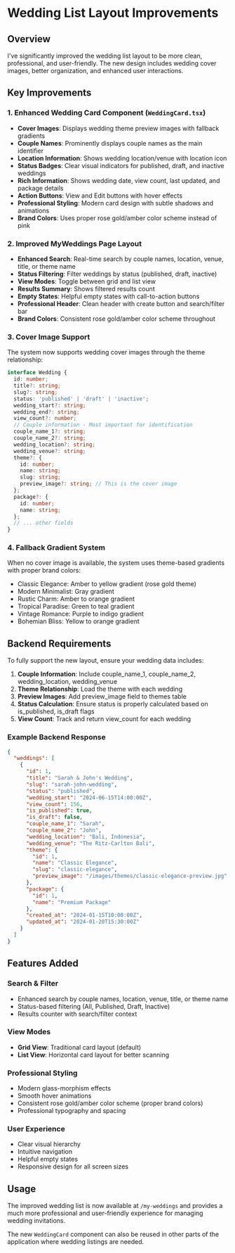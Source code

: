 # Wedding List Layout Improvements

## Overview
I've significantly improved the wedding list layout to be more clean, professional, and user-friendly. The new design includes wedding cover images, better organization, and enhanced user interactions.

## Key Improvements

### 1. Enhanced Wedding Card Component (`WeddingCard.tsx`)
- **Cover Images**: Displays wedding theme preview images with fallback gradients
- **Couple Names**: Prominently displays couple names as the main identifier
- **Location Information**: Shows wedding location/venue with location icon
- **Status Badges**: Clear visual indicators for published, draft, and inactive weddings
- **Rich Information**: Shows wedding date, view count, last updated, and package details
- **Action Buttons**: View and Edit buttons with hover effects
- **Professional Styling**: Modern card design with subtle shadows and animations
- **Brand Colors**: Uses proper rose gold/amber color scheme instead of pink

### 2. Improved MyWeddings Page Layout
- **Enhanced Search**: Real-time search by couple names, location, venue, title, or theme name
- **Status Filtering**: Filter weddings by status (published, draft, inactive)
- **View Modes**: Toggle between grid and list view
- **Results Summary**: Shows filtered results count
- **Empty States**: Helpful empty states with call-to-action buttons
- **Professional Header**: Clean header with create button and search/filter bar
- **Brand Colors**: Consistent rose gold/amber color scheme throughout

### 3. Cover Image Support
The system now supports wedding cover images through the theme relationship:

```typescript
interface Wedding {
  id: number;
  title?: string;
  slug?: string;
  status: 'published' | 'draft' | 'inactive';
  wedding_start?: string;
  wedding_end?: string;
  view_count?: number;
  // Couple information - Most important for identification
  couple_name_1?: string;
  couple_name_2?: string;
  wedding_location?: string;
  wedding_venue?: string;
  theme?: {
    id: number;
    name: string;
    slug: string;
    preview_image?: string; // This is the cover image
  };
  package?: {
    id: number;
    name: string;
  };
  // ... other fields
}
```

### 4. Fallback Gradient System
When no cover image is available, the system uses theme-based gradients with proper brand colors:
- Classic Elegance: Amber to yellow gradient (rose gold theme)
- Modern Minimalist: Gray gradient
- Rustic Charm: Amber to orange gradient
- Tropical Paradise: Green to teal gradient
- Vintage Romance: Purple to indigo gradient
- Bohemian Bliss: Yellow to orange gradient

## Backend Requirements

To fully support the new layout, ensure your wedding data includes:

1. **Couple Information**: Include couple_name_1, couple_name_2, wedding_location, wedding_venue
2. **Theme Relationship**: Load the theme with each wedding
3. **Preview Images**: Add preview_image field to themes table
4. **Status Calculation**: Ensure status is properly calculated based on is_published, is_draft flags
5. **View Count**: Track and return view_count for each wedding

### Example Backend Response
```json
{
  "weddings": [
    {
      "id": 1,
      "title": "Sarah & John's Wedding",
      "slug": "sarah-john-wedding",
      "status": "published",
      "wedding_start": "2024-06-15T14:00:00Z",
      "view_count": 156,
      "is_published": true,
      "is_draft": false,
      "couple_name_1": "Sarah",
      "couple_name_2": "John",
      "wedding_location": "Bali, Indonesia",
      "wedding_venue": "The Ritz-Carlton Bali",
      "theme": {
        "id": 1,
        "name": "Classic Elegance",
        "slug": "classic-elegance",
        "preview_image": "/images/themes/classic-elegance-preview.jpg"
      },
      "package": {
        "id": 1,
        "name": "Premium Package"
      },
      "created_at": "2024-01-15T10:00:00Z",
      "updated_at": "2024-01-20T15:30:00Z"
    }
  ]
}
```

## Features Added

### Search & Filter
- Enhanced search by couple names, location, venue, title, or theme name
- Status-based filtering (All, Published, Draft, Inactive)
- Results counter with search/filter context

### View Modes
- **Grid View**: Traditional card layout (default)
- **List View**: Horizontal card layout for better scanning

### Professional Styling
- Modern glass-morphism effects
- Smooth hover animations
- Consistent rose gold/amber color scheme (proper brand colors)
- Professional typography and spacing

### User Experience
- Clear visual hierarchy
- Intuitive navigation
- Helpful empty states
- Responsive design for all screen sizes

## Usage

The improved wedding list is now available at `/my-weddings` and provides a much more professional and user-friendly experience for managing wedding invitations.

The new `WeddingCard` component can also be reused in other parts of the application where wedding listings are needed.
